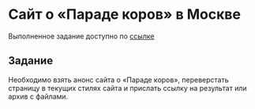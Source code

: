 # Сайт о «Параде коров» в Москве

Выполненное задание доступно по [ссылке](https://olyzakharova.github.io/cowsparade/)

## Задание
Необходимо взять анонс сайта о «Параде коров», переверстать страницу в текущих стилях сайта и прислать ссылку на результат или архив с файлами.
